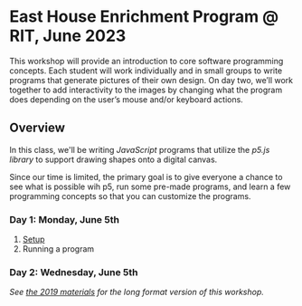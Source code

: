 # East House Enrichment Program @ RIT, June 2023
This workshop will provide an introduction to core software programming concepts. Each student will work individually and in small groups to write programs that generate pictures of their own design. On day two, we’ll work together to add interactivity to the images by changing what the program does depending on the user’s mouse and/or keyboard actions. 

## Overview
In this class, we'll be writing *JavaScript* programs that utilize the *p5.js library* to support drawing shapes onto a digital canvas.

Since our time is limited, the primary goal is to give everyone a chance to see what is possible wih p5, run some pre-made programs, and learn a few programming concepts so that you can customize the programs.

### Day 1: Monday, June 5th

1. [Setup](topics/Setup.md)
2. Running a program

### Day 2: Wednesday, June 5th



*See [the 2019 materials](2019/README.md) for the long format version of this workshop.*